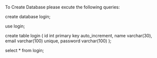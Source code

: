 To Create Database please excute the following queries:

create database login;

use login;

create table login (
	id int primary key auto_increment,
    name varchar(30),
    email varchar(100) unique,
    password varchar(100)
);

select * from login;
